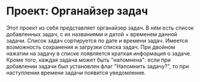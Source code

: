 # Проект: Органайзер задач

Этот проект из себя представляет органайзер задач. В нём есть список добавленных задач, с их названиями и датой + временем данной задачи. Список задач сортируется по дате и времени задач. Имеется возможность сохранения и загрузки списка задач. При двойном нажатии на задачу в списке появляется краткая информация о задаче. Кроме того, каждая задача может быть "напомнена": если при добавлении задачи был установлен флаг "Напомнить задачу?", то при наступлении времени задачи появится уведомление. 